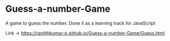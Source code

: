 # Guess-a-number-Game
A game to guess the number. Done it as a learning track for JavaScript

Link -> https://ranjithkumar-e.github.io/Guess-a-number-Game/Guess.html
